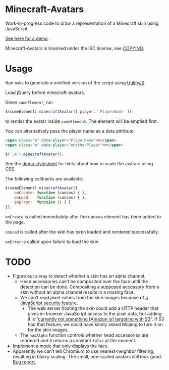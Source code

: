 # Minecraft-Avatars

Work-in-progress code to draw a representation of a Minecraft skin using
JavaScript.

[See here for a demo](http://heh.fi/minecraft-avatars/).

Minecraft-Avatars is licensed under the ISC license, see [COPYING](https://github.com/ion1/minecraft-avatars/blob/master/COPYING).

# Usage

Run `make` to generate a minified version of the script using [UglifyJS](https://github.com/mishoo/UglifyJS/).

Load jQuery before minecraft-avatars.

Given `someElement`, run

```javascript
$(someElement).minecraftAvatar({ player: 'PlayerName' });
```

to render the avatar inside `someElement`. The element will be emptied first.

You can alternatively pass the player name as a data attribute:

```html
<span class="m" data-player="PlayerName">☺</span>
<span class="m" data-player="AnotherPlayer">☺</span>
```

```javascript
$('.m').minecraftAvatar();
```

See the [demo stylesheet](https://github.com/ion1/minecraft-avatars/blob/master/demo/style.css) for hints about how to scale the avatars using CSS.

The following callbacks are available:

```javascript
$(someElement).minecraftAvatar({
    onCreate: function (canvas) { },
    onLoad:   function (canvas) { },
    onError:  function () { }
});
```

`onCreate` is called immediately after the canvas element has been added to the page.

`onLoad` is called after the skin has been loaded and rendered successfully.

`onError` is called upon failure to load the skin.

# TODO

* Figure out a way to detect whether a skin has an alpha channel.
    * Head accessories can’t be composited over the face until the detection can be done. Compositing a supposed accessory from a skin without an alpha channel results in a missing face.
    * We can’t read pixel values from the skin images because of [a JavaScript security feature](https://developer.mozilla.org/en/CORS_Enabled_Image#What_is_a_.22tainted.22_canvas.3F).
        * The web server hosting the skin could add a HTTP header that gives in-browser JavaScript access to the pixel data, but adding it is “[currently not something [Amazon is] targeting with S3](https://forums.aws.amazon.com/thread.jspa?threadID=34281)”. If S3 had that feature, we could have kindly asked Mojang to turn it on for the skin images.
    * The `hasAlpha` function controls whether head accessories are rendered and it returns a constant `false` at the moment.
* Implement a mode that only displays the face.
* Apparently we can’t tell Chromium to use nearest-neighbor filtering, resulting in blurry scaling. The small, non-scaled avatars still look good. [Bug report](http://code.google.com/p/chromium/issues/detail?id=1502).
